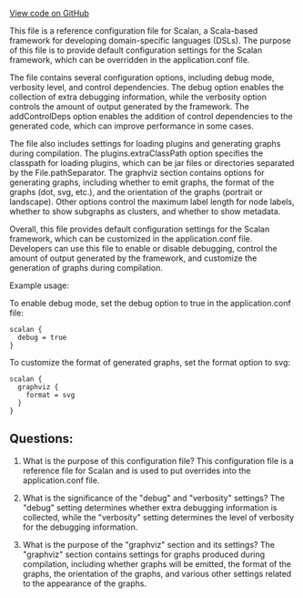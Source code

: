[View code on GitHub](sigmastate-interpreterhttps://github.com/ScorexFoundation/sigmastate-interpreter/graph-ir/src/main/resources/reference.conf)

This file is a reference configuration file for Scalan, a Scala-based framework for developing domain-specific languages (DSLs). The purpose of this file is to provide default configuration settings for the Scalan framework, which can be overridden in the application.conf file. 

The file contains several configuration options, including debug mode, verbosity level, and control dependencies. The debug option enables the collection of extra debugging information, while the verbosity option controls the amount of output generated by the framework. The addControlDeps option enables the addition of control dependencies to the generated code, which can improve performance in some cases.

The file also includes settings for loading plugins and generating graphs during compilation. The plugins.extraClassPath option specifies the classpath for loading plugins, which can be jar files or directories separated by the File.pathSeparator. The graphviz section contains options for generating graphs, including whether to emit graphs, the format of the graphs (dot, svg, etc.), and the orientation of the graphs (portrait or landscape). Other options control the maximum label length for node labels, whether to show subgraphs as clusters, and whether to show metadata.

Overall, this file provides default configuration settings for the Scalan framework, which can be customized in the application.conf file. Developers can use this file to enable or disable debugging, control the amount of output generated by the framework, and customize the generation of graphs during compilation. 

Example usage:

To enable debug mode, set the debug option to true in the application.conf file:

```
scalan {
  debug = true
}
```

To customize the format of generated graphs, set the format option to svg:

```
scalan {
  graphviz {
    format = svg
  }
}
```
## Questions: 
 1. What is the purpose of this configuration file?
   This configuration file is a reference file for Scalan and is used to put overrides into the application.conf file.

2. What is the significance of the "debug" and "verbosity" settings?
   The "debug" setting determines whether extra debugging information is collected, while the "verbosity" setting determines the level of verbosity for the debugging information.

3. What is the purpose of the "graphviz" section and its settings?
   The "graphviz" section contains settings for graphs produced during compilation, including whether graphs will be emitted, the format of the graphs, the orientation of the graphs, and various other settings related to the appearance of the graphs.